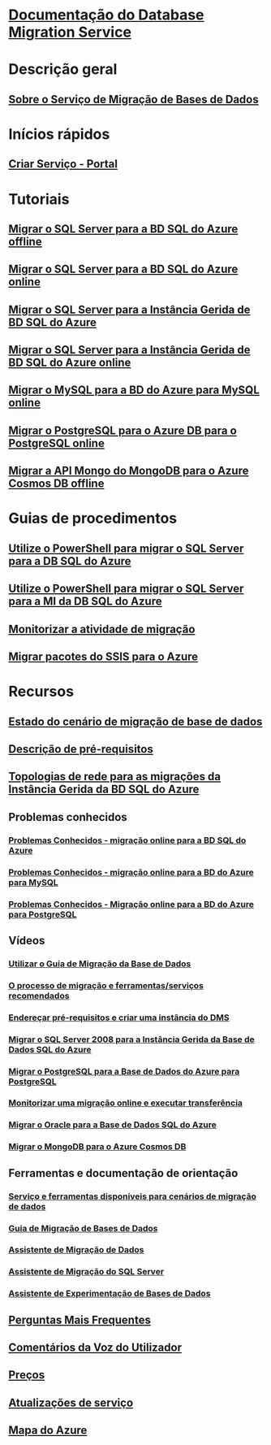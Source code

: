 # [Documentação do Database Migration Service](index.yml)

# Descrição geral
## [Sobre o Serviço de Migração de Bases de Dados](dms-overview.md)

# Inícios rápidos
## [Criar Serviço - Portal](quickstart-create-data-migration-service-portal.md)

# Tutoriais
## [Migrar o SQL Server para a BD SQL do Azure offline](tutorial-sql-server-to-azure-sql.md)
## [Migrar o SQL Server para a BD SQL do Azure online](tutorial-sql-server-azure-sql-online.md)
## [Migrar o SQL Server para a Instância Gerida de BD SQL do Azure](tutorial-sql-server-to-managed-instance.md)
## [Migrar o SQL Server para a Instância Gerida de BD SQL do Azure online](tutorial-sql-server-managed-instance-online.md)
## [Migrar o MySQL para a BD do Azure para MySQL online](tutorial-mysql-azure-mysql-online.md)
## [Migrar o PostgreSQL para o Azure DB para o PostgreSQL online](tutorial-postgresql-azure-postgresql-online.md)
## [Migrar a API Mongo do MongoDB para o Azure Cosmos DB offline](tutorial-mongodb-cosmos-db.md)

# Guias de procedimentos
## [Utilize o PowerShell para migrar o SQL Server para a DB SQL do Azure](howto-sql-server-to-azure-sql-powershell.md)
## [Utilize o PowerShell para migrar o SQL Server para a MI da DB SQL do Azure](howto-sql-server-to-azure-sql-mi-powershell.md)
## [Monitorizar a atividade de migração](how-to-monitor-migration-activity.md)
## [Migrar pacotes do SSIS para o Azure](how-to-migrate-ssis-packages.md)

# Recursos
## [Estado do cenário de migração de base de dados](resource-scenario-status.md)
## [Descrição de pré-requisitos](pre-reqs.md)
## [Topologias de rede para as migrações da Instância Gerida da BD SQL do Azure](resource-network-topologies.md)
## Problemas conhecidos
### [Problemas Conhecidos - migração online para a BD SQL do Azure](known-issues-azure-sql-online.md)
### [Problemas Conhecidos - migração online para a BD do Azure para MySQL](known-issues-azure-mysql-online.md)
### [Problemas Conhecidos - Migração online para a BD do Azure para PostgreSQL](known-issues-azure-postgresql-online.md)
## Vídeos
### [Utilizar o Guia de Migração da Base de Dados](https://azure.microsoft.com/resources/videos/how-to-use-the-azure-database-migration-guide/)
### [O processo de migração e ferramentas/serviços recomendados](https://azure.microsoft.com/resources/videos/overview-of-migration-and-recommended-tools-services/)
### [Endereçar pré-requisitos e criar uma instância do DMS](https://azure.microsoft.com/resources/videos/how-to-address-prerequisites-and-create-a-dms-instance/)
### [Migrar o SQL Server 2008 para a Instância Gerida da Base de Dados SQL do Azure](https://azure.microsoft.com/resources/videos/how-to-migrate-sql-server-2008-or-r2-to-azure-sqldbmi/)
### [Migrar o PostgreSQL para a Base de Dados do Azure para PostgreSQL](https://azure.microsoft.com/resources/videos/how-to-migrate-postgresql-to-azure-postgresql-online-dms-and-cli/)
### [Monitorizar uma migração online e executar transferência](https://azure.microsoft.com/resources/videos/how-to-monitor-online-migration-and-perform-cutover/)
### [Migrar o Oracle para a Base de Dados SQL do Azure](https://azure.microsoft.com/resources/videos/how-to-migrate-oracle-to-sqldb-online/)
### [Migrar o MongoDB para o Azure Cosmos DB](https://azure.microsoft.com/resources/videos/how-to-migrate-mongodb-to-cosmos-db/)
## Ferramentas e documentação de orientação
### [Serviço e ferramentas disponíveis para cenários de migração de dados](dms-tools-matrix.md)
### [Guia de Migração de Bases de Dados](https://aka.ms/datamigration)
### [Assistente de Migração de Dados](https://aka.ms/dma)
### [Assistente de Migração do SQL Server](https://aka.ms/ssma)
### [Assistente de Experimentação de Bases de Dados](https://aka.ms/dea-docs)
## [Perguntas Mais Frequentes](faq.md)
## [Comentários da Voz do Utilizador](https://feedback.azure.com/forums/906100-azure-database-migration-service)
## [Preços](https://aka.ms/dms-pricing)
## [Atualizações de serviço](https://azure.microsoft.com/updates/?product=database-migration)
## [Mapa do Azure](https://azure.microsoft.com/roadmap/)
